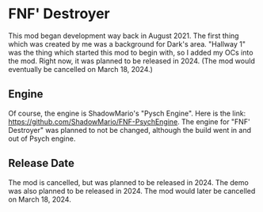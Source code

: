 # FNF' Destroyer

This mod began development way back in August 2021. The first thing which was created by me was a background for Dark's area. "Hallway 1" was the thing which started this mod to begin with, so I added my OCs into the mod. Right now, it was planned to be released in 2024. (The mod would eventually be cancelled on March 18, 2024.)

## Engine
Of course, the engine is ShadowMario's "Pysch Engine". Here is the link: https://github.com/ShadowMario/FNF-PsychEngine. The engine for "FNF' Destroyer" was planned to not be changed, although the build went in and out of Psych engine. 

## Release Date
The mod is cancelled, but was planned to be released in 2024. The demo was also planned to be released in 2024. The mod would later be cancelled on March 18, 2024.
